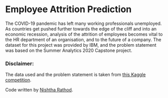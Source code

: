 # Employee Attrition Prediction
 The COVID-19 pandemic has left many working professionals unemployed. As countries get pushed further towards the edge of the cliff and into an economic recession, analysis of the attrition of employees becomes vital to the HR department of an organisation, and to the future of a company. The dataset for this project was provided by IBM, and the problem statement was based on the Summer Analytics 2020 Capstone project.
 
 ### Disclaimer: 
The data used and the problem statement is taken from [this Kaggle competition](https://www.kaggle.com/c/summeranalytics2020).

Code written by [Nishtha Rathod](https://www.linkedin.com/in/Nishtha131201/).
